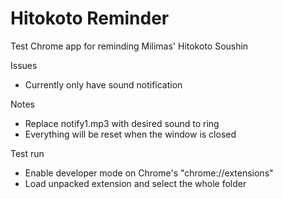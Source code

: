 Hitokoto Reminder
==================
Test Chrome app for reminding Milimas' Hitokoto Soushin

Issues
- Currently only have sound notification

Notes
- Replace notify1.mp3 with desired sound to ring
- Everything will be reset when the window is closed

Test run
- Enable developer mode on Chrome's "chrome://extensions"
- Load unpacked extension and select the whole folder
